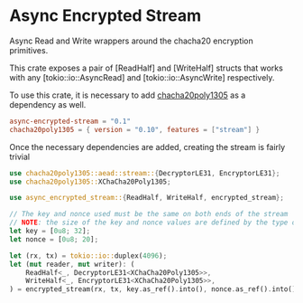 # Async Encrypted Stream

Async Read and Write wrappers around the chacha20 encryption primitives.

This crate exposes a pair of [ReadHalf] and [WriteHalf] structs that works with any [tokio::io::AsyncRead] and [tokio::io::AsyncWrite] respectively.

To use this crate, it is necessary to add [chacha20poly1305](https://github.com/RustCrypto/AEADs/tree/master/chacha20poly1305) as a dependency as well.

```Cargo.toml
async-encrypted-stream = "0.1"
chacha20poly1305 = { version = "0.10", features = ["stream"] }
```

Once the necessary dependencies are added, creating the stream is fairly trivial

```rust
use chacha20poly1305::aead::stream::{DecryptorLE31, EncryptorLE31};
use chacha20poly1305::XChaCha20Poly1305;

use async_encrypted_stream::{ReadHalf, WriteHalf, encrypted_stream};

// The key and nonce used must be the same on both ends of the stream
// NOTE: the size of the key and nonce values are defined by the type of Encryption used
let key = [0u8; 32];
let nonce = [0u8; 20];

let (rx, tx) = tokio::io::duplex(4096);
let (mut reader, mut writer): (
    ReadHalf<_, DecryptorLE31<XChaCha20Poly1305>>,
    WriteHalf<_, EncryptorLE31<XChaCha20Poly1305>>,
) = encrypted_stream(rx, tx, key.as_ref().into(), nonce.as_ref().into());
```
